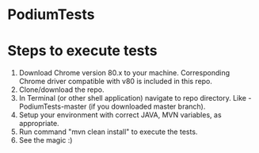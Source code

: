 # PodiumTests

# Steps to execute tests
1. Download Chrome version 80.x to your machine. Corresponding Chrome driver compatible with v80 is included in this repo.
2. Clone/download the repo.
3. In Terminal (or other shell application) navigate to repo directory. Like - PodiumTests-master (if you downloaded master branch).
4. Setup your environment with correct JAVA, MVN variables, as appropriate.
5. Run command "mvn clean install" to execute the tests.
6. See the magic :)
